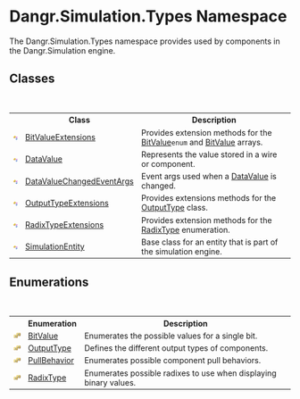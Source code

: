 # Dangr.Simulation.Types Namespace
 

The Dangr.Simulation.Types namespace provides used by components in the Dangr.Simulation engine.


## Classes
&nbsp;<table><tr><th></th><th>Class</th><th>Description</th></tr><tr><td>![Public class](media/pubclass.gif "Public class")</td><td><a href="T_Dangr_Simulation_Types_BitValueExtensions">BitValueExtensions</a></td><td>
Provides extension methods for the <a href="T_Dangr_Simulation_Types_BitValue">BitValue</a>`enum` and <a href="T_Dangr_Simulation_Types_BitValue">BitValue</a> arrays.</td></tr><tr><td>![Public class](media/pubclass.gif "Public class")</td><td><a href="T_Dangr_Simulation_Types_DataValue">DataValue</a></td><td>
Represents the value stored in a wire or component.</td></tr><tr><td>![Public class](media/pubclass.gif "Public class")</td><td><a href="T_Dangr_Simulation_Types_DataValueChangedEventArgs">DataValueChangedEventArgs</a></td><td>
Event args used when a <a href="T_Dangr_Simulation_Types_DataValue">DataValue</a> is changed.</td></tr><tr><td>![Public class](media/pubclass.gif "Public class")</td><td><a href="T_Dangr_Simulation_Types_OutputTypeExtensions">OutputTypeExtensions</a></td><td>
Provides extensions methods for the <a href="T_Dangr_Simulation_Types_OutputType">OutputType</a> class.</td></tr><tr><td>![Public class](media/pubclass.gif "Public class")</td><td><a href="T_Dangr_Simulation_Types_RadixTypeExtensions">RadixTypeExtensions</a></td><td>
Provides extension methods for the <a href="T_Dangr_Simulation_Types_RadixType">RadixType</a> enumeration.</td></tr><tr><td>![Public class](media/pubclass.gif "Public class")</td><td><a href="T_Dangr_Simulation_Types_SimulationEntity">SimulationEntity</a></td><td>
Base class for an entity that is part of the simulation engine.</td></tr></table>

## Enumerations
&nbsp;<table><tr><th></th><th>Enumeration</th><th>Description</th></tr><tr><td>![Public enumeration](media/pubenumeration.gif "Public enumeration")</td><td><a href="T_Dangr_Simulation_Types_BitValue">BitValue</a></td><td>
Enumerates the possible values for a single bit.</td></tr><tr><td>![Public enumeration](media/pubenumeration.gif "Public enumeration")</td><td><a href="T_Dangr_Simulation_Types_OutputType">OutputType</a></td><td>
Defines the different output types of components.</td></tr><tr><td>![Public enumeration](media/pubenumeration.gif "Public enumeration")</td><td><a href="T_Dangr_Simulation_Types_PullBehavior">PullBehavior</a></td><td>
Enumerates possible component pull behaviors.</td></tr><tr><td>![Public enumeration](media/pubenumeration.gif "Public enumeration")</td><td><a href="T_Dangr_Simulation_Types_RadixType">RadixType</a></td><td>
Enumerates possible radixes to use when displaying binary values.</td></tr></table>&nbsp;
